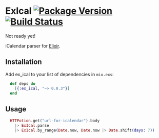 # ExIcal [![Package Version](https://img.shields.io/hexpm/v/ex_ical.svg)](https://hex.pm/packages/ex_ical) [![Build Status](https://travis-ci.org/fazibear/ex_ical.svg?branch=master)](https://travis-ci.org/fazibear/ex_ical)

Not ready yet!

iCalendar parser for [Elixir](http://elixir-lang.org).

## Installation

Add ex_ical to your list of dependencies in `mix.exs`:

```elixir
  def deps do
    [{:ex_ical, "~> 0.0.3"}]
  end
```

## Usage

```elixir
  HTTPotion.get("url-for-icalendar").body
    |> ExIcal.parse
    |> ExIcal.by_range(Date.now, Date.now |> Date.shift(days: 7))
```
